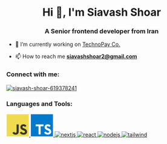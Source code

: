 <h1 align="center">Hi 👋, I'm Siavash Shoar</h1>
<h3 align="center">A Senior frontend developer from Iran</h3>

- 🔭 I’m currently working on [TechnoPay Co.](https://technopay.ir/)

- 📫 How to reach me **siavashshoar2@gmail.com**

<h3 align="left">Connect with me:</h3>
<p align="left">
<a href="https://linkedin.com/in/siavash-shoar-619378241" target="blank"><img align="center" src="https://raw.githubusercontent.com/rahuldkjain/github-profile-readme-generator/master/src/images/icons/Social/linked-in-alt.svg" alt="siavash-shoar-619378241" height="30" width="40" /></a>
</p>

<h3 align="left">Languages and Tools:</h3>
<p align="left"> </a> <a href="https://developer.mozilla.org/en-US/docs/Web/JavaScript" target="_blank" rel="noreferrer"> <img src="https://raw.githubusercontent.com/devicons/devicon/master/icons/javascript/javascript-original.svg" alt="javascript" width="60" height="60"/> </a> <a href="https://www.typescriptlang.org/" target="_blank" rel="noreferrer"> <img src="https://raw.githubusercontent.com/devicons/devicon/master/icons/typescript/typescript-original.svg" alt="typescript" width="60" height="60"/> </a>  <a href="https://nextjs.org/" target="_blank" rel="noreferrer"> <img src="https://www.zhuravkovigor.com/assets/next-js-optimizations.png" alt="nextjs" width="80" height="60"/> </a> <a href="https://reactjs.org/" target="_blank" rel="noreferrer"> <img src="https://cdn.prod.website-files.com/661dc153b706dbb6ca6be504/663b222726c7f9b37d3c6d05_react.png" alt="react" width="80" height="60"/> </a> <a href="https://nodejs.org" target="_blank" rel="noreferrer"> <img src="https://encrypted-tbn0.gstatic.com/images?q=tbn:ANd9GcRYrNVwxlBhUzwBd6H4YqdJckckasr4N6PjQw&s" alt="nodejs" width="60" height="60"/> </a>   </a> <a href="https://tailwindcss.com/" target="_blank" rel="noreferrer"> <img src="https://miro.medium.com/v2/resize:fit:632/1*5QD8DKhOjRe-gcYjozlLNQ.png" alt="tailwind" width="60" height="60"/> </a> </p>
